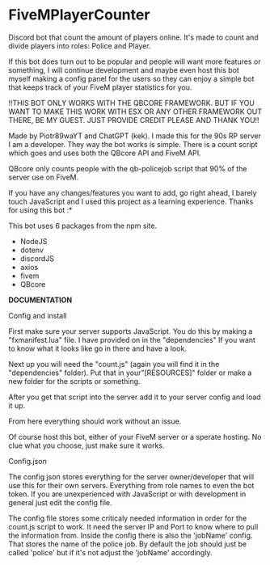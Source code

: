 # FiveMPlayerCounter
Discord bot that count the amount of players online. It's made to count and divide players into roles: Police and Player.

If this bot does turn out to be popular and people will want more features or something, I will continue development and maybe even host this bot myself making a config panel for the users so they can enjoy a simple bot that keeps track of your FiveM player statistics for you.

!!THIS BOT ONLY WORKS WITH THE QBCORE FRAMEWORK. BUT IF YOU WANT TO MAKE THIS WORK WITH ESX OR ANY OTHER FRAMEWORK OUT THERE, BE MY GUEST. JUST PROVIDE CREDIT PLEASE AND THANK YOU!!

Made by Piotr89waYT and ChatGPT (kek). I made this for the 90s RP server I am a developer. They way the bot works is simple. There is a count script which goes and uses both the QBcore API and FiveM API.

QBcore only counts people with the qb-policejob script that 90% of the server use on FiveM.


If you have any changes/features you want to add, go right ahead, I barely touch JavaScript and I used this project as a learning experience. Thanks for using this bot :*

This bot uses 6 packages from the npm site.

- NodeJS
- dotenv
- discordJS
- axios
- fivem
- QBcore

**DOCUMENTATION**

Config and install

First make sure your server supports JavaScript. You do this by making a "fxmanifest.lua" file. I have provided on in the "dependencies" If you want to know what it looks like go in there and have a look.

Next up you will need the "count.js" (again you will find it in the "dependencies" folder). Put that in your"[RESOURCES]" folder or make a new folder for the scripts or something.

After you get that script into the server add it to your server config and load it up.

From here everything should work without an issue.

Of course host this bot, either of your FiveM server or a sperate hosting. No clue what you choose, just make sure it works.

Config.json

The config json stores everything for the server owner/developer that will use this for their own servers. Everything from role names to even the bot token. If you are unexperienced with JavaScript or with development in general just edit the config file.

The config file stores some criticaly needed information in order for the count.js script to work. It need the server IP and Port to know where to pull the information from. Inside the config there is also the 'jobName' config. That stores the name of the police job. By default the job should just be called 'police' but if it's not adjust the 'jobName' accordingly.